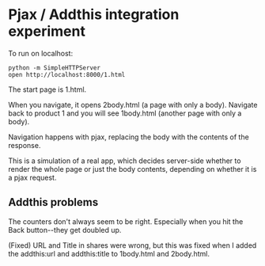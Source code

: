 Pjax / Addthis integration experiment
=====================================

To run on localhost:

    python -m SimpleHTTPServer
    open http://localhost:8000/1.html

The start page is 1.html.

When you navigate, it opens 2body.html (a page with only a body).
Navigate back to product 1 and you will see 1body.html (another page
with only a body).

Navigation happens with pjax, replacing the body with the contents of
the response.

This is a simulation of a real app, which decides server-side whether to
render the whole page or just the body contents, depending on whether it
is a pjax request.


Addthis problems
----------------

The counters don't always seem to be right. Especially when you hit the Back
button--they get doubled up.

(Fixed) URL and Title in shares were wrong, but this was fixed when I
added the addthis:url and addthis:title to 1body.html and 2body.html.

